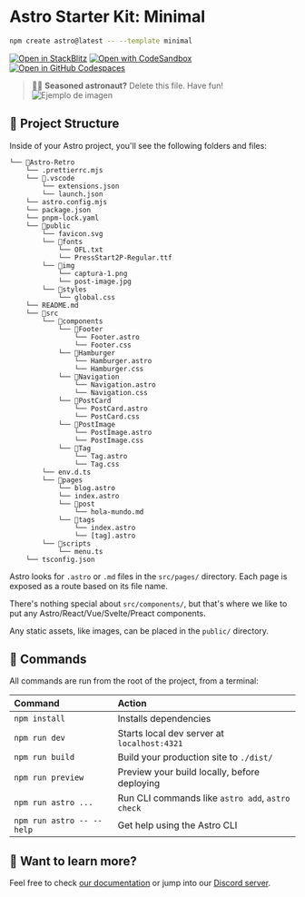 # Astro Starter Kit: Minimal

```sh
npm create astro@latest -- --template minimal
```

[![Open in StackBlitz](https://developer.stackblitz.com/img/open_in_stackblitz.svg)](https://stackblitz.com/github/withastro/astro/tree/latest/examples/minimal)
[![Open with CodeSandbox](https://assets.codesandbox.io/github/button-edit-lime.svg)](https://codesandbox.io/p/sandbox/github/withastro/astro/tree/latest/examples/minimal)
[![Open in GitHub Codespaces](https://github.com/codespaces/badge.svg)](https://codespaces.new/withastro/astro?devcontainer_path=.devcontainer/minimal/devcontainer.json)

> 🧑‍🚀 **Seasoned astronaut?** Delete this file. Have fun!
![Ejemplo de imagen](https://imgur.com/ew55Ie5)

## 🚀 Project Structure

Inside of your Astro project, you'll see the following folders and files:



```
└── 📁Astro-Retro
    └── .prettierrc.mjs
    └── 📁.vscode
        └── extensions.json
        └── launch.json
    └── astro.config.mjs
    └── package.json
    └── pnpm-lock.yaml
    └── 📁public
        └── favicon.svg
        └── 📁fonts
            └── OFL.txt
            └── PressStart2P-Regular.ttf
        └── 📁img
            └── captura-1.png
            └── post-image.jpg
        └── 📁styles
            └── global.css
    └── README.md
    └── 📁src
        └── 📁components
            └── 📁Footer
                └── Footer.astro
                └── Footer.css
            └── 📁Hamburger
                └── Hamburger.astro
                └── Hamburger.css
            └── 📁Navigation
                └── Navigation.astro
                └── Navigation.css
            └── 📁PostCard
                └── PostCard.astro
                └── PostCard.css
            └── 📁PostImage
                └── PostImage.astro
                └── PostImage.css
            └── 📁Tag
                └── Tag.astro
                └── Tag.css
        └── env.d.ts
        └── 📁pages
            └── blog.astro
            └── index.astro
            └── 📁post
                └── hola-mundo.md
            └── 📁tags
                └── index.astro
                └── [tag].astro
        └── 📁scripts
            └── menu.ts
    └── tsconfig.json
```

Astro looks for `.astro` or `.md` files in the `src/pages/` directory. Each page is exposed as a route based on its file name.

There's nothing special about `src/components/`, but that's where we like to put any Astro/React/Vue/Svelte/Preact components.

Any static assets, like images, can be placed in the `public/` directory.

## 🧞 Commands

All commands are run from the root of the project, from a terminal:

| Command                   | Action                                           |
| :------------------------ | :----------------------------------------------- |
| `npm install`             | Installs dependencies                            |
| `npm run dev`             | Starts local dev server at `localhost:4321`      |
| `npm run build`           | Build your production site to `./dist/`          |
| `npm run preview`         | Preview your build locally, before deploying     |
| `npm run astro ...`       | Run CLI commands like `astro add`, `astro check` |
| `npm run astro -- --help` | Get help using the Astro CLI                     |

## 👀 Want to learn more?

Feel free to check [our documentation](https://docs.astro.build) or jump into our [Discord server](https://astro.build/chat).
